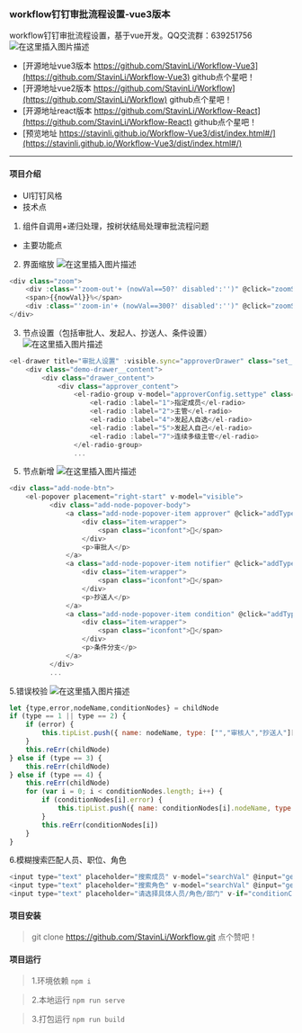 ### workflow钉钉审批流程设置-vue3版本

workflow钉钉审批流程设置，基于vue开发。QQ交流群：639251756
![在这里插入图片描述](https://img-blog.csdnimg.cn/20191116144905578.png?x-oss-process=image/watermark,type_ZmFuZ3poZW5naGVpdGk,shadow_10,text_aHR0cHM6Ly9ibG9nLmNzZG4ubmV0L20wXzM3Mjg1MTkz,size_16,color_FFFFFF,t_70 )
-  [开源地址vue3版本 https://github.com/StavinLi/Workflow-Vue3](https://github.com/StavinLi/Workflow-Vue3) github点个星吧！
-  [开源地址vue2版本 https://github.com/StavinLi/Workflow](https://github.com/StavinLi/Workflow) github点个星吧！
-  [开源地址react版本 https://github.com/StavinLi/Workflow-React](https://github.com/StavinLi/Workflow-React) github点个星吧！
-  [预览地址 https://stavinli.github.io/Workflow-Vue3/dist/index.html#/](https://stavinli.github.io/Workflow-Vue3/dist/index.html#/) 
-------------------
 

#### 项目介绍
- UI钉钉风格
- 技术点
1. 组件自调用+递归处理，按树状结局处理审批流程问题
- 主要功能点
2. 界面缩放
![在这里插入图片描述](https://img-blog.csdnimg.cn/20191116145339223.jpg)
```javascript
<div class="zoom">
	<div :class="'zoom-out'+ (nowVal==50?' disabled':'')" @click="zoomSize(1)"></div>
    <span>{{nowVal}}%</span>
    <div :class="'zoom-in'+ (nowVal==300?' disabled':'')" @click="zoomSize(2)"></div>
</div>
```
3. 节点设置（包括审批人、发起人、抄送人、条件设置）
![在这里插入图片描述](https://img-blog.csdnimg.cn/20200304140232374.jpg?x-oss-process=image/watermark,type_ZmFuZ3poZW5naGVpdGk,shadow_10,text_aHR0cHM6Ly9ibG9nLmNzZG4ubmV0L20wXzM3Mjg1MTkz,size_16,color_FFFFFF,t_70#pic_center)
```javascript
<el-drawer title="审批人设置" :visible.sync="approverDrawer" class="set_promoter" :show-close="false" :size="550" :before-close="saveApprover"> 
    <div class="demo-drawer__content">
        <div class="drawer_content">
            <div class="approver_content">
                <el-radio-group v-model="approverConfig.settype" class="clear" @change="changeType">
                    <el-radio :label="1">指定成员</el-radio>
                    <el-radio :label="2">主管</el-radio>
                    <el-radio :label="4">发起人自选</el-radio>
                    <el-radio :label="5">发起人自己</el-radio>
                    <el-radio :label="7">连续多级主管</el-radio>
                </el-radio-group>
                ...
```
5. 节点新增
![在这里插入图片描述](https://img-blog.csdnimg.cn/20191116145355289.png)
```javascript
<div class="add-node-btn">
    <el-popover placement="right-start" v-model="visible">
          <div class="add-node-popover-body">
              <a class="add-node-popover-item approver" @click="addType(1)">
                  <div class="item-wrapper">
                      <span class="iconfont"></span>
                  </div>
                  <p>审批人</p>
              </a>
              <a class="add-node-popover-item notifier" @click="addType(2)">
                  <div class="item-wrapper">
                      <span class="iconfont"></span>
                  </div>
                  <p>抄送人</p>
              </a>
              <a class="add-node-popover-item condition" @click="addType(4)">
                  <div class="item-wrapper">
                      <span class="iconfont"></span>
                  </div>
                  <p>条件分支</p>
              </a>
          </div>
          ...
```
5.错误校验
![在这里插入图片描述](https://img-blog.csdnimg.cn/20200304140011896.jpg?x-oss-process=image/watermark,type_ZmFuZ3poZW5naGVpdGk,shadow_10,text_aHR0cHM6Ly9ibG9nLmNzZG4ubmV0L20wXzM3Mjg1MTkz,size_16,color_FFFFFF,t_70)
```javascript
let {type,error,nodeName,conditionNodes} = childNode
if (type == 1 || type == 2) {
    if (error) {
        this.tipList.push({ name: nodeName, type: ["","审核人","抄送人"][type] })
    }
    this.reErr(childNode)
} else if (type == 3) {
    this.reErr(childNode)
} else if (type == 4) {
    this.reErr(childNode)
    for (var i = 0; i < conditionNodes.length; i++) {
        if (conditionNodes[i].error) {
            this.tipList.push({ name: conditionNodes[i].nodeName, type: "条件" })
        }
        this.reErr(conditionNodes[i])
    }
}
```
6.模糊搜索匹配人员、职位、角色
```javascript
<input type="text" placeholder="搜索成员" v-model="searchVal" @input="getDebounceData($event,activeName)">
<input type="text" placeholder="搜索角色" v-model="searchVal" @input="getDebounceData($event,2)">
<input type="text" placeholder="请选择具体人员/角色/部门" v-if="conditionConfig.nodeUserList.length == 0" @click="addConditionRole">
```
#### 项目安装

> git clone https://github.com/StavinLi/Workflow.git 点个赞吧！

#### 项目运行
> 1.环境依赖  `npm i`

> 2.本地运行 `npm run serve` 

> 3.打包运行 `npm run build` 
